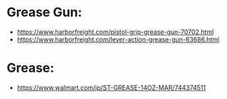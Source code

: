 # Grease Gun:
- https://www.harborfreight.com/pistol-grip-grease-gun-70702.html
- https://www.harborfreight.com/lever-action-grease-gun-63686.html

# Grease:
- https://www.walmart.com/ip/ST-GREASE-14OZ-MAR/744374511
